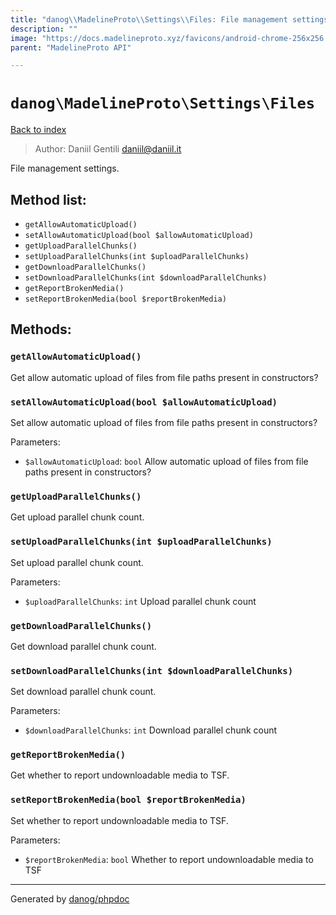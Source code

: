 ```yaml
---
title: "danog\\MadelineProto\\Settings\\Files: File management settings."
description: ""
image: "https://docs.madelineproto.xyz/favicons/android-chrome-256x256.png"
parent: "MadelineProto API"

---
```

# `danog\MadelineProto\Settings\Files`
[Back to index](../../../index.html)

> Author: Daniil Gentili <daniil@daniil.it>  
  

File management settings.  




## Method list:
* `getAllowAutomaticUpload()`
* `setAllowAutomaticUpload(bool $allowAutomaticUpload)`
* `getUploadParallelChunks()`
* `setUploadParallelChunks(int $uploadParallelChunks)`
* `getDownloadParallelChunks()`
* `setDownloadParallelChunks(int $downloadParallelChunks)`
* `getReportBrokenMedia()`
* `setReportBrokenMedia(bool $reportBrokenMedia)`

## Methods:
### `getAllowAutomaticUpload()`

Get allow automatic upload of files from file paths present in constructors?



### `setAllowAutomaticUpload(bool $allowAutomaticUpload)`

Set allow automatic upload of files from file paths present in constructors?


Parameters:

* `$allowAutomaticUpload`: `bool` Allow automatic upload of files from file paths present in constructors?  



### `getUploadParallelChunks()`

Get upload parallel chunk count.



### `setUploadParallelChunks(int $uploadParallelChunks)`

Set upload parallel chunk count.


Parameters:

* `$uploadParallelChunks`: `int` Upload parallel chunk count  



### `getDownloadParallelChunks()`

Get download parallel chunk count.



### `setDownloadParallelChunks(int $downloadParallelChunks)`

Set download parallel chunk count.


Parameters:

* `$downloadParallelChunks`: `int` Download parallel chunk count  



### `getReportBrokenMedia()`

Get whether to report undownloadable media to TSF.



### `setReportBrokenMedia(bool $reportBrokenMedia)`

Set whether to report undownloadable media to TSF.


Parameters:

* `$reportBrokenMedia`: `bool` Whether to report undownloadable media to TSF  



---
Generated by [danog/phpdoc](https://phpdoc.daniil.it)
